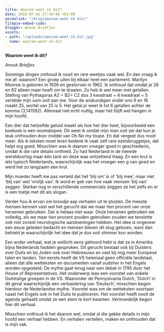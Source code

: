 ```yaml
---
title: Waarom weet ik dit?
date: 2018-07-01 17:34:00 +02:00
permalink: "/blog/waarom-weet-ik-dit/"
filmpje-embed-code: 
blogger: Anouk Briefjes
assets:
- path: "/uploads/waarom-weet-ik-dit.jpg"
  name: waarom-weet-ik-dit
---
```


**Waarom weet ik dit?**

*Anouk Briefjes*

Sommige dingen onthoud ik nooit en rare weetjes vaak wel. En dan vraag ik me af: waarom? Een groep uilen bij elkaar heet een parlement. Marilyn Monroe is geboren in 1926 en gestorven in 1962. Ik onthoud dat omdat je 26 en 62 alleen maar hoeft om te draaien. Zo heb ik wel meer met getallen. Stelling van Pythagoras A2 + B2= C2 dus 3 kwadraat + 4 kwadraat = 5 vertelde mijn oom ooit aan me. Voor de wiskundigen onder ons 9 en 16 maakt 25, wortel van 25 is 5. Het getal pi weet ik tot 6 getallen achter de komma (3,141592). Allemaal niet echt nuttig, maar het blijft wel hangen in mijn hoofd.

Een dier dat hetzelfde geluid maakt als hoe het dier heet, bijvoorbeeld een koekoek is een onomatopee. Dit weet ik omdat mijn man ooit zei dat kun je leuk onthouden door middel van Oh No my toupe. En dat vergeet dus nooit meer. Als ik teksten moet leren bedenk ik vaak zelf rare ezelsbruggetjes, dat helpt erg goed. Misschien was ik daarom vroeger goed in geschiedenis, omdat ik die rare details onthield. Zo had Nederland in de tweede wereldoorlog maar één tank en deze was ontzettend traag. En een krul is iets typisch Nederlands, waarschijnlijk was het vroeger een g van goed en werd het zo langzaam een krul.

Mijn moeder heeft me pas verteld dat het ‘blij om’ is of ‘blij mee’, maar niet ‘blij van’ wel ‘vrolijk van’. Ik word er gek van hoe vaak mensen ‘blij van’ zeggen. Sterker nog in verschillende commercials zeggen ze het zelfs en er is een toetje met dit als slogan. 

Verder hou ik ervan om broodje aap verhalen uit te pluizen. De meeste mensen kennen vast wel het gerucht dat we maar tien procent van onze hersenen gebruiken. Dat is helaas niet waar. Onze hersenen gebruiken we volledig, als we maar tien procent zouden gebruiken zouden we tenslotte ook niet zoveel neurologische aandoeningen hebben. Het idee is ongeveer een eeuw geleden bedacht en mensen bleven dit stug geloven, want dan behield je waarschijnlijk het idee dat je dus ooit slimmer kon worden.
 
Een ander verhaal, wat je wellicht eens gehoord hebt is dat ze in Amerika bijna Nederlands hadden gesproken. Dit gerucht bestaat ook bij Duisters over Duits en bij Joden ook over Hebreeuws en vast bij nog meer Europese talen en landen. Ten eerste heeft de VS helemaal geen officiële landstaal, alleen dat alle wetteksten en documenten vanaf oudsher in het Engels worden opgesteld. De mythe gaat terug naar een debat in 1795 door het House of Representatives.  Het onderwerp was een voorstel van enkele Duitstalige groepen in de VS. Waaronder de Pennyslvania Dutch, ‘Dutch’ in dit geval waarschijnlijk een verbastering van ‘Deutsch’, misschien begon hierdoor de Nederlandse mythe. Voorstel was om de wetteksten voortaan naast het Engels ook in het Duits te publiceren. Het voorstel heeft nooit de agenda gehaald omdat ze een stem te kort kwamen. Vermoedelijk begon hier dit verhaal. 

Misschien onthoud ik het daarom wel, omdat al die gekke details in mijn hoofd een verhaal hebben. En verhalen vertellen, maken en onthouden dat is mijn vak.
